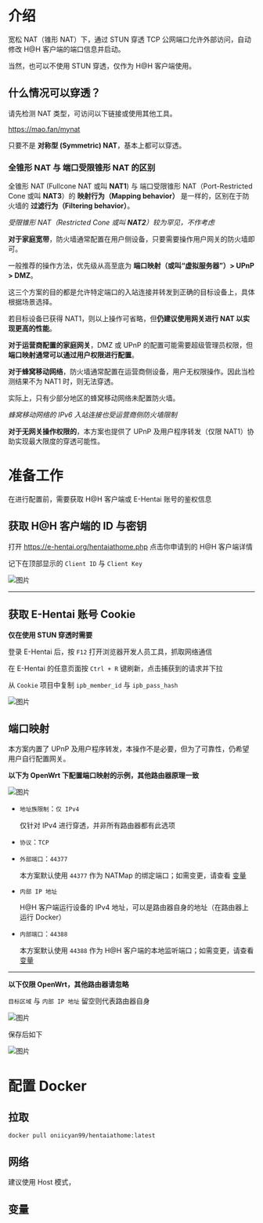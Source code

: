 # 介绍

宽松 NAT（锥形 NAT）下，通过 STUN 穿透 TCP 公网端口允许外部访问，自动修改 H@H 客户端的端口信息并启动。

当然，也可以不使用 STUN 穿透，仅作为 H@H 客户端使用。

## 什么情况可以穿透？

请先检测 NAT 类型，可访问以下链接或使用其他工具。

https://mao.fan/mynat

只要不是 **对称型 (Symmetric) NAT**，基本上都可以穿透。

### 全锥形 NAT 与 端口受限锥形 NAT 的区别

全锥形 NAT (Fullcone NAT 或叫 **NAT1**) 与 端口受限锥形 NAT（Port-Restricted Cone 或叫 **NAT3**）的 **映射行为（Mapping behavior）** 是一样的，区别在于防火墙的 **过滤行为（Filtering behavior）**。

*受限锥形 NAT（Restricted Cone 或叫 **NAT2**）较为罕见，不作考虑*

**对于家庭宽带**，防火墙通常配置在用户侧设备，只要需要操作用户网关的防火墙即可。

一般推荐的操作方法，优先级从高至底为 **端口映射（或叫“虚拟服务器”）> UPnP > DMZ**。

这三个方案的目的都是允许特定端口的入站连接并转发到正确的目标设备上，具体根据场景选择。

若目标设备已获得 NAT1，则以上操作可省略，但**仍建议使用网关进行 NAT 以实现更高的性能**。

**对于运营商配置的家庭网关**，DMZ 或 UPnP 的配置可能需要超级管理员权限，但**端口映射通常可以通过用户权限进行配置**。

**对于蜂窝移动网络**，防火墙通常配置在运营商侧设备，用户无权限操作。因此当检测结果不为 NAT1 时，则无法穿透。

实际上，只有少部分地区的蜂窝移动网络未配置防火墙。

*蜂窝移动网络的 IPv6 入站连接也受运营商侧防火墙限制*

**对于无网关操作权限的**，本方案也提供了 UPnP 及用户程序转发（仅限 NAT1）协助实现最大限度的穿透可能性。

# 准备工作

在进行配置前，需要获取 H@H 客户端或 E-Hentai 账号的鉴权信息

## 获取 H@H 客户端的 ID 与密钥

打开 https://e-hentai.org/hentaiathome.php 点击你申请到的 H@H 客户端详情

记下在顶部显示的 `Client ID` 与 `Client Key`

![图片](https://github.com/user-attachments/assets/ebf88a7b-a639-456c-a95a-d2dabbeb210d)

---

## 获取 E-Hentai 账号 Cookie

**仅在使用 STUN 穿透时需要**

登录 E-Hentai 后，按 `F12` 打开浏览器开发人员工具，抓取网络通信

在 E-Hentai 的任意页面按 `Ctrl + R` 键刷新，点击捕获到的请求并下拉

从 `Cookie` 项目中复制 `ipb_member_id` 与 `ipb_pass_hash`

![图片](https://github.com/user-attachments/assets/fe5a99a3-238f-45e2-afdb-426c83a70e9b)

## 端口映射

本方案内置了 UPnP 及用户程序转发，本操作不是必要，但为了可靠性，仍希望用户自行配置网关。

**以下为 OpenWrt 下配置端口映射的示例，其他路由器原理一致**

![图片](https://github.com/user-attachments/assets/6d547218-5a66-4c0f-9786-2eb33aa7b5e1)

* `地址族限制`：`仅 IPv4`

  仅针对 IPv4 进行穿透，并非所有路由器都有此选项

* `协议`：`TCP`

* `外部端口`：`44377`
  
  本方案默认使用 `44377` 作为 NATMap 的绑定端口；如需变更，请查看 [变量](https://github.com/Oniicyan/HatH-STUN-Docker/edit/main/README.md#%E5%8F%98%E9%87%8F)

* `内部 IP 地址`

  H@H 客户端运行设备的 IPv4 地址，可以是路由器自身的地址（在路由器上运行 Docker）
  
* `内部端口`：`44388`

  本方案默认使用 `44388` 作为 H@H 客户端的本地监听端口；如需变更，请查看 [变量](https://github.com/Oniicyan/HatH-STUN-Docker/edit/main/README.md#%E5%8F%98%E9%87%8F)

---

**以下仅限 OpenWrt，其他路由器请忽略**

`目标区域` 与 `内部 IP 地址` 留空则代表路由器自身

![图片](https://github.com/user-attachments/assets/f7c3074c-3f00-4255-9604-839e267301b2)

保存后如下

![图片](https://github.com/user-attachments/assets/7a0582fc-4e5d-4ff8-bbd5-4c6a0548c1ab)

# 配置 Docker

## 拉取

`docker pull oniicyan99/hentaiathome:latest`

## 网络

建议使用 Host 模式，

## 变量
